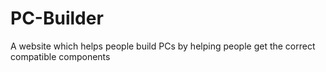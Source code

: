 # PC-Builder
A website which helps people build PCs by helping people get the correct compatible components

